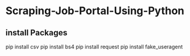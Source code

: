 # Scraping-Job-Portal-Using-Python
## install Packages
pip install csv
pip install bs4
pip install request
pip install fake_useragent
